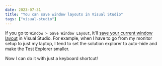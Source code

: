 ```yaml
---
date: 2023-07-31
title: "You can save window layouts in Visual Studio"
tags: ["visual-studio"]
---
```



If you go to `Window > Save Window Layout`, it'll [save your current window layout](https://learn.microsoft.com/en-us/visualstudio/ide/customizing-window-layouts-in-visual-studio?view=vs-2022#create-and-save-custom-layouts) in Visual Studio.
For example, when I have to go from my monitor setup to just my laptop, I tend to set the solution explorer to auto-hide and make the Test Explorer smaller.

Now I can do it with just a keyboard shortcut!

